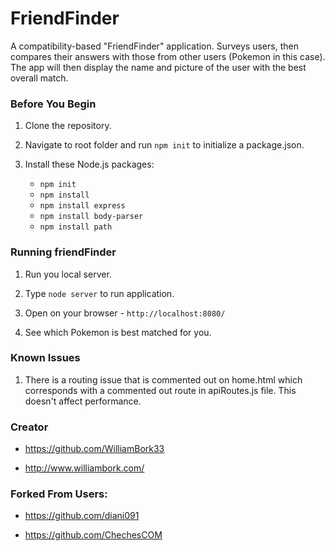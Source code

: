 # FriendFinder

A compatibility-based "FriendFinder" application. Surveys users, then compares their answers with those from other users (Pokemon in this case). The app will then display the name and picture of the user with the best overall match. 


### Before You Begin

1. Clone the repository.

2. Navigate to root folder and run `npm init` to initialize a package.json.

3. Install these Node.js packages:

    * `npm init`
    * `npm install`
    * `npm install express`
    * `npm install body-parser`
    * `npm install path`


### Running friendFinder

1. Run you local server.

2. Type `node server` to run application.

3. Open on your browser - `http://localhost:8080/`

4. See which Pokemon is best matched for you.


### Known Issues

1. There is a routing issue that is commented out on home.html which corresponds with a commented out route in apiRoutes.js file. This doesn't affect performance.


### Creator

* https://github.com/WilliamBork33

* http://www.williambork.com/


### Forked From Users:
* https://github.com/diani091

* https://github.com/ChechesCOM

